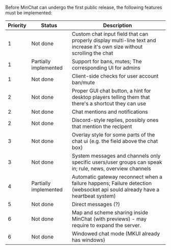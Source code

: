 Before MinChat can undergo the first public release, the following features must be implemented:

| Priority | Status                | Description                                                                                                                 |
|----------|-----------------------|-----------------------------------------------------------------------------------------------------------------------------|
| 1        | Not done              | Custom chat input field that can properly display multi-line text and increase it's own size without scrolling the chat     |
| 1        | Partially implemented | Support for bans, mutes; The corresponding UI for admins                                                                    |
| 1        | Not done              | Client-side checks for user account ban/mute                                                                                |
| 2        | Not done              | Proper GUI chat button, a hint for desktop players telling them that there's a shortcut they can use                        |
| 2        | Not done              | Chat mentions and notifications                                                                                             |
| 2        | Not done              | Discord-style replies, possibly ones that mention the recipent                                                              |
| 3        | Not done              | Overlay style for some parts of the chat ui (e.g. the field above the chat box)                                             |
| 3        | Not done              | System messages and channels only specific users/user groups can speak in; rule, news, overview channels                    |
| 4        | Partially implemented | Automatic gateway reconnect when a failure happens; Failure detection (websocket api sould already have a heartbeat system) |
| 5        | Not done              | Direct messages (?)                                                                                                         |
| 6        | Not done              | Map and scheme sharing inside MinChat (with previews) - may require to expand the server.                                   |
| 6        | Not done              | Windowed chat mode (MKUI already has windows)                                                                               |                                                                                                         |
